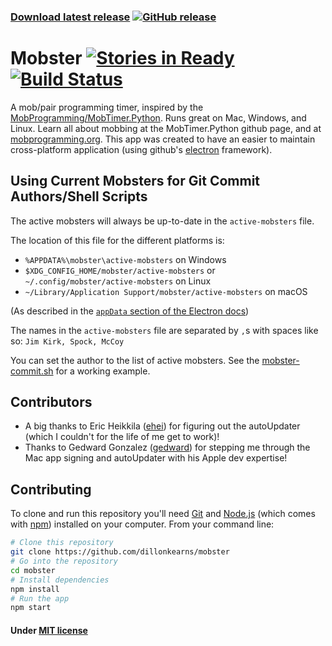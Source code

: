 ### **[Download latest release](https://github.com/dillonkearns/mobster/releases/latest)** [![GitHub release](https://img.shields.io/github/release/dillonkearns/mobster.svg)](https://github.com/dillonkearns/mobster/releases/latest)
# Mobster [![Stories in Ready](https://badge.waffle.io/dillonkearns/mobster.png?label=ready&title=Ready)](https://waffle.io/dillonkearns/mobster) [![Build Status](https://travis-ci.org/dillonkearns/mobster.svg?branch=master)](https://travis-ci.org/dillonkearns/mobster)
A mob/pair programming timer, inspired by the [MobProgramming/MobTimer.Python](https://github.com/MobProgramming/MobTimer.Python). Runs great on Mac, Windows, and Linux. Learn all about mobbing at the MobTimer.Python github page, and at [mobprogramming.org](http://mobprogramming.org/).
This app was created to have an easier to maintain cross-platform application (using github's [electron](electron.atom.io) framework).

## Using Current Mobsters for Git Commit Authors/Shell Scripts
The active mobsters will always be up-to-date in the `active-mobsters` file.

The location of this file for the different platforms is:
- `%APPDATA%\mobster\active-mobsters` on Windows
- `$XDG_CONFIG_HOME/mobster/active-mobsters` or `~/.config/mobster/active-mobsters` on Linux
- `~/Library/Application Support/mobster/active-mobsters` on macOS

(As described in the [`appData` section of the Electron docs](https://electron.atom.io/docs/api/app/#appgetpathname))

The names in the `active-mobsters` file are separated by `,`s with spaces like so: `Jim Kirk, Spock, McCoy`

You can set the author to the list of active mobsters. See the  [mobster-commit.sh](https://github.com/dillonkearns/mobster/blob/master/mobster-commit.sh) for a working example.


## Contributors
* A big thanks to Eric Heikkila ([ehei](https://github.com/ehei)) for figuring out the
autoUpdater (which I couldn't for the life of me get to work)!
* Thanks to Gedward Gonzalez ([gedward](https://github.com/gedward)) for stepping
me through the Mac app signing and autoUpdater with his Apple dev expertise!

## Contributing
To clone and run this repository you'll need [Git](https://git-scm.com) and [Node.js](https://nodejs.org/en/download/) (which comes with [npm](http://npmjs.com)) installed on your computer. From your command line:

```bash
# Clone this repository
git clone https://github.com/dillonkearns/mobster
# Go into the repository
cd mobster
# Install dependencies
npm install
# Run the app
npm start
```

#### Under [MIT license](LICENSE.md)
